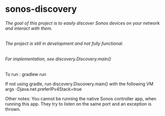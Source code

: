 # sonos-discovery 

###### The goal of this project is to easily discover Sonos devices on your network and interact with them. 

###### The project is still in development and not fully functional.

###### For implementation, see discovery.Discovery.main()

To run : gradlew run

If not using gradle, run discovery.Discovery.main() with the following VM args -Djava.net.preferIPv4Stack=true

Other notes: You cannot be running the native Sonos controller app, when running this app. They try to listen on the same port and an exception is thrown.
